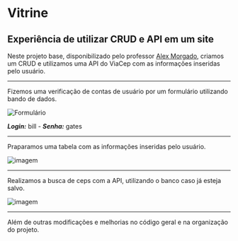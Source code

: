 # **Vitrine**
## Experiência de utilizar **CRUD** e API em um site
Neste projeto base, disponibilizado pelo professor [Alex Morgado](https://github.com/alexmpereira), criamos um CRUD e utilizamos uma API do ViaCep com as informações inseridas pelo usuário.
***
Fizemos uma verificação de contas de usuário por um formulário utilizando bando de dados.

![Formulário](https://github.com/ThiagoAze/vitrine/assets/125418198/7a4b4b2a-acf4-4322-ad85-f17b8116bef3)

__*Login:*__ bill - __*Senha:*__ gates
***
Praparamos uma tabela com as informações inseridas pelo usuário.

![imagem](https://github.com/ThiagoAze/vitrine/assets/125418198/cb75bb0b-a735-48fe-a66f-468171c047bc)
***
Realizamos a busca de ceps com a API, utilizando o banco caso já esteja salvo.

![imagem](https://github.com/ThiagoAze/vitrine/assets/125418198/9b042827-d138-4d29-b299-6a714843e7af)
***
Além de outras modificações e melhorias no código geral e na organização do projeto.
